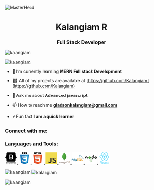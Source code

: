 ![MasterHead](http://www.arkasoftwares.com/blog/wp-content/uploads/2021/01/header_banner-6.jpg)
<h1 align="center">Kalangiam R</h1>
<h3 align="center">Full Stack Developer</h3>

<p align="left"> <img src="https://komarev.com/ghpvc/?username=kalangiam&label=Profile%20views&color=0e75b6&style=flat" alt="kalangiam" /> </p>

<p align="left"> <a href="https://github.com/ryo-ma/github-profile-trophy"><img src="https://github-profile-trophy.vercel.app/?username=kalangiam" alt="kalangiam" /></a> </p>

- 🌱 I’m currently learning **MERN Full stack Development**

- 👨‍💻 All of my projects are available at [https://github.com/Kalangiam](https://github.com/Kalangiam)

- 💬 Ask me about **Advanced javascript**

- 📫 How to reach me **gladsonkalangiam@gmail.com**

- ⚡ Fun fact **I am a quick learner**

<h3 align="left">Connect with me:</h3>
<p align="left">
</p>

<h3 align="left">Languages and Tools:</h3>
<p align="left"> <a href="https://getbootstrap.com" target="_blank" rel="noreferrer"> <img src="https://raw.githubusercontent.com/devicons/devicon/master/icons/bootstrap/bootstrap-plain-wordmark.svg" alt="bootstrap" width="40" height="40"/> </a> <a href="https://www.w3schools.com/css/" target="_blank" rel="noreferrer"> <img src="https://raw.githubusercontent.com/devicons/devicon/master/icons/css3/css3-original-wordmark.svg" alt="css3" width="40" height="40"/> </a> <a href="https://www.w3.org/html/" target="_blank" rel="noreferrer"> <img src="https://raw.githubusercontent.com/devicons/devicon/master/icons/html5/html5-original-wordmark.svg" alt="html5" width="40" height="40"/> </a> <a href="https://developer.mozilla.org/en-US/docs/Web/JavaScript" target="_blank" rel="noreferrer"> <img src="https://raw.githubusercontent.com/devicons/devicon/master/icons/javascript/javascript-original.svg" alt="javascript" width="40" height="40"/> </a> <a href="https://www.mongodb.com/" target="_blank" rel="noreferrer"> <img src="https://raw.githubusercontent.com/devicons/devicon/master/icons/mongodb/mongodb-original-wordmark.svg" alt="mongodb" width="40" height="40"/> </a> <a href="https://www.mysql.com/" target="_blank" rel="noreferrer"> <img src="https://raw.githubusercontent.com/devicons/devicon/master/icons/mysql/mysql-original-wordmark.svg" alt="mysql" width="40" height="40"/> </a> <a href="https://nodejs.org" target="_blank" rel="noreferrer"> <img src="https://raw.githubusercontent.com/devicons/devicon/master/icons/nodejs/nodejs-original-wordmark.svg" alt="nodejs" width="40" height="40"/> </a> <a href="https://reactjs.org/" target="_blank" rel="noreferrer"> <img src="https://raw.githubusercontent.com/devicons/devicon/master/icons/react/react-original-wordmark.svg" alt="react" width="40" height="40"/> </a> </p>

<p><img align="left" src="https://github-readme-stats.vercel.app/api/top-langs?username=kalangiam&show_icons=true&locale=en&layout=compact" alt="kalangiam" /></p>

<p>&nbsp;<img align="center" src="https://github-readme-stats.vercel.app/api?username=kalangiam&show_icons=true&locale=en" alt="kalangiam" /></p>

<p><img align="center" src="https://github-readme-streak-stats.herokuapp.com/?user=kalangiam&" alt="kalangiam" /></p>
